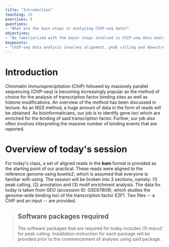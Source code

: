 ```yaml
---
title: "Introduction"
teaching: 15
exercises: 0
questions:
- "What are the main steps in analyzing ChIP-seq data?"
objectives:
- "Be familiarized with the major steps involved in ChIP-seq data analysis."
keypoints:
- "ChIP-seq data analysis involves alignment, peak calling and downstream analysis, the latter of which depends on the specific question the researcher aims to address."
---
```

# Introduction 
Chromatin immunoprecipitation (ChIP) followed by massively parallel sequencing (ChIP-seq) is becoming increasingly popular as the method of choice for the analysis of transcription factor binding sites as well as histone modifications. An overview of the method has been discussed in lecture. As an NGS method, a huge amount of data in the form of reads will be obtained. As bioinformaticians, our job is to identify gene loci which are enriched for the binding of said transcription factor. Further, our job also often involves interpreting the massive number of binding events that are reported. 

# Overview of today's session 
For today's class, a set of aligned reads in the **bam** format is provided as the starting point of our practical. These reads were aligned to the reference genome using *bowtie2*, which is assumed that everyone is familiar with using. The session will be broken into 3 sections, namely: (1) peak calling, (2) annotation and (3) motif enrichment analysis. 
The data for today is taken from GEO (accession ID: GSE67809), which studies the genome-wide binding loci of the transcription factor E2F1. Two files -- a ChIP and an input -- are provided. 
> ## Software packages required
>
> The software packages that are required for today includes (1) *macs2* for peak calling.
> Installation instruction for each package will be provided prior to the commencement of analysis using said package.




